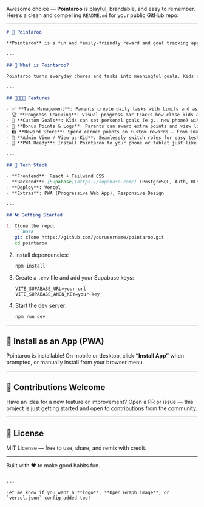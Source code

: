 Awesome choice — **Pointaroo** is playful, brandable, and easy to remember. Here’s a clean and compelling `README.md` for your public GitHub repo:

---

````markdown
# 🎯 Pointaroo

**Pointaroo** is a fun and family-friendly reward and goal tracking app that helps kids build good habits and earn rewards — whether it’s a phone, an ice cream trip, or extra screen time.

---

## 🌟 What is Pointaroo?

Pointaroo turns everyday chores and tasks into meaningful goals. Kids complete tasks to earn points, while parents can create, edit, and manage rewards. It's a motivational system that brings parents and kids together through shared goals.

---

## 👨‍👩‍👧‍👦 Features

- ✅ **Task Management**: Parents create daily tasks with limits and assign point values.
- 🏆 **Progress Tracking**: Visual progress bar tracks how close kids are to reaching their goal.
- 🎁 **Custom Goals**: Kids can set personal goals (e.g., new phone) with optional images and links.
- 💬 **Bonus Points & Logs**: Parents can award extra points and view logs to ensure transparency.
- 🛍️ **Reward Store**: Spend earned points on custom rewards — from snacks to screen time.
- 👀 **Admin View / View-as-Kid**: Seamlessly switch roles for easy testing or managing multiple users.
- 📱 **PWA Ready**: Install Pointaroo to your phone or tablet just like a native app.

---

## 🚀 Tech Stack

- **Frontend**: React + Tailwind CSS
- **Backend**: [Supabase](https://supabase.com/) (PostgreSQL, Auth, RLS)
- **Deploy**: Vercel
- **Extras**: PWA (Progressive Web App), Responsive Design

---

## 🛠️ Getting Started

1. Clone the repo:
   ```bash
   git clone https://github.com/yourusername/pointaroo.git
   cd pointaroo
````

2. Install dependencies:

   ```bash
   npm install
   ```

3. Create a `.env` file and add your Supabase keys:

   ```
   VITE_SUPABASE_URL=your-url
   VITE_SUPABASE_ANON_KEY=your-key
   ```

4. Start the dev server:

   ```bash
   npm run dev
   ```

---

## 📲 Install as an App (PWA)

Pointaroo is installable! On mobile or desktop, click **“Install App”** when prompted, or manually install from your browser menu.

---

## 🙌 Contributions Welcome

Have an idea for a new feature or improvement? Open a PR or issue — this project is just getting started and open to contributions from the community.

---

## 📄 License

MIT License — free to use, share, and remix with credit.

---

Built with ❤️ to make good habits fun.

```

---

Let me know if you want a **logo**, **Open Graph image**, or `vercel.json` config added too!
```
